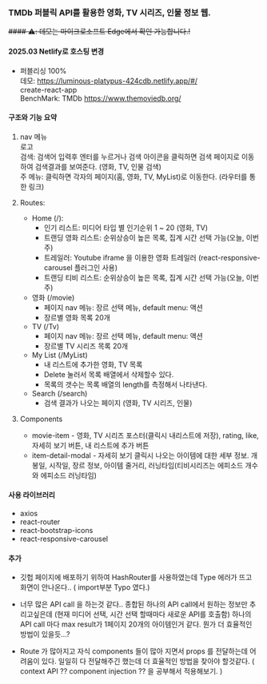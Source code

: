### TMDb 퍼블릭 API를 활용한 영화, TV 시리즈, 인물 정보 웹.
~~#### ⚠️: 데모는 마이크로소프트 Edge에서 확인 가능합니다.!~~
#### 2025.03 Netlify로 호스팅 변경

- 퍼블리싱 100%<br>
데모: https://luminous-platypus-424cdb.netlify.app/#/ <br>
create-react-app<br>
BenchMark: TMDb https://www.themoviedb.org/

#### 구조와 기능 요약
1. nav 메뉴 <br>
 로고<br>
 검색: 검색어 입력후 엔터를 누르거나 검색 아이콘을 클릭하면 검색 페이지로 이동하여 검색결과를 보여준다. (영화, TV, 인물 검색) <br>
 주 메뉴: 클릭하면 각자의 페이지(홈, 영화, TV, MyList)로 이동한다. (라우터를 통한 링크)
 
2. Routes: 
   - Home (/): 
      * 인기 리스트: 미디어 타입 별 인기순위 1 ~ 20 (영화, TV)
      * 트랜딩 영화 리스트: 순위상승이 높은 목록, 집계 시간 선택 가능(오늘, 이번주)
      * 트레일러: Youtube iframe 을 이용한 영화 트레일러 (react-responsive-carousel 플러그인 사용)
      * 트랜딩 티비 리스트: 순위상승이 높은 목록, 집계 시간 선택 가능(오늘, 이번주)
   - 영화 (/movie)
      * 페이지 nav 메뉴: 장르 선택 메뉴, default menu: 액션
      * 장르별 영화 목록 20개
   - TV (/Tv)
      * 페이지 nav 메뉴: 장르 선택 메뉴, default menu: 액션
      * 장르별 TV 시리즈 목록 20개
   - My List (/MyList) 
      * 내 리스트에 추가한 영화, TV 목록
      * Delete 눌러서 목록 배열에서 삭제할수 있다.
      * 목록의 갯수는 목록 배열의 length를 측정해서 나타낸다.
   - Search (/search)
      * 검색 결과가 나오는 페이지 (영화, TV 시리즈, 인물)
 
3. Components
   - movie-item - 영화, TV 시리즈 포스터(클릭시 내리스트에 저장), rating, like, 자세히 보기 버튼, 내 리스트에 추가 버튼
   - item-detail-modal - 자세히 보기 클릭시 나오는 아이템에 대한 세부 정보. 개봉일, 시작일, 장르 정보, 아이템 줄거리, 러닝타임(티비시리즈는 에피소드 개수와 에피소드 러닝타임)

#### 사용 라이브러리
 - axios
 - react-router
 - react-bootstrap-icons
 - react-responsive-carousel

#### 추가

- 깃헙 페이지에 배포하기 위하여 HashRouter를 사용하였는데 Type 에러가 뜨고 화면이 안나온다.. ( import부분 Typo 였다.) 

- 너무 많은 API call 을 하는것 같다.. 종합된 하나의 API call에서 원하는 정보만 추리고싶은데 (현재 미디어 선택, 시간 선택 할때마다 새로운 API를 호출함) 
 하나의 API call 마다 max result가 1페이지 20개의 아이템인거 같다. 뭔가 더 효율적인 방법이 있을듯...?

- Route 가 많아지고 자식 components 들이 많아 지면서 props 를 전달하는데 어려움이 있다. 일일히 다 전달해주긴 했는데 더 효율적인 방법을 찾아야 할것같다.
( context API ??  component injection ?? 을 공부해서 적용해보기. )
